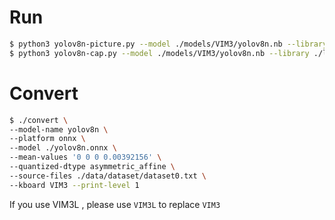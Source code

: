 # Run

```sh
$ python3 yolov8n-picture.py --model ./models/VIM3/yolov8n.nb --library ./libs/libnn_yolov8n.so --picture ./data/horses.jpg
$ python3 yolov8n-cap.py --model ./models/VIM3/yolov8n.nb --library ./libs/libnn_yolov8n.so --device X
```

# Convert

```sh
$ ./convert \
--model-name yolov8n \
--platform onnx \
--model ./yolov8n.onnx \
--mean-values '0 0 0 0.00392156' \
--quantized-dtype asymmetric_affine \
--source-files ./data/dataset/dataset0.txt \
--kboard VIM3 --print-level 1
```


If you use VIM3L , please use `VIM3L` to replace `VIM3`
